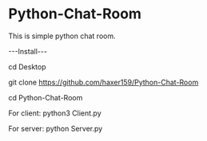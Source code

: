 # Python-Chat-Room
This is simple python chat room.

---Install---

cd Desktop

git clone https://github.com/haxer159/Python-Chat-Room

cd Python-Chat-Room



For client:
python3 Client.py


For server:
python Server.py

